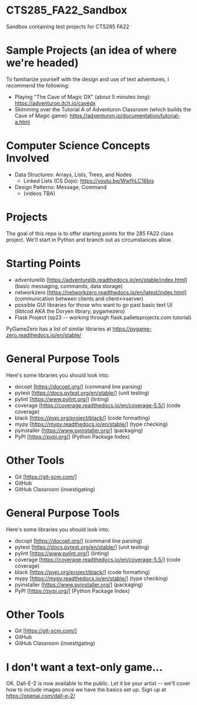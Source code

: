 # CTS285_FA22_Sandbox
Sandbox containing test projects for CTS285 FA22

# Sample Projects (an idea of where we're headed)
To familiarize yourself with the design and use of text adventures, I recommend the following:
- Playing "The Cave of Magic DX" (about 5 minutes long): https://adventuron.itch.io/cavedx
- Skimming over the Tutorial A of Adventuron Classroom (which builds the Cave of Magic game): https://adventuron.io/documentation/tutorial-a.html

# Computer Science Concepts Involved 
- Data Structures: Arrays, Lists, Trees, and Nodes
  - Linked Lists (CS Dojo): https://youtu.be/WwfhLC16bis
- Design Patterns: Message, Command
  - (videos TBA)

# Projects
The goal of this repo is to offer starting points for the 285 FA22 class project. We'll start in Python and branch out as circumstances allow.

# Starting Points
- adventurelib [https://adventurelib.readthedocs.io/en/stable/index.html] (basic messaging, commands, data storage)
- networkzero [https://networkzero.readthedocs.io/en/latest/index.html] (communication between clients and client<->server)
- possible GUI libraries for those who want to go past basic text UI (libtcod AKA the Doryen library, pygamezero)
- Flask Project (sp23 -- working through flask.palletsprojects.com tutorial)

PyGameZero has a list of similar libraries at https://pygame-zero.readthedocs.io/en/stable/

# General Purpose Tools
Here's some libraries you should look into:
- docopt [https://docopt.org/] (command line parsing)
- pytest [https://docs.pytest.org/en/stable/] (unit testing)
- pylint [https://www.pylint.org/] (linting)
- coverage [https://coverage.readthedocs.io/en/coverage-5.5/] (code coverage)
- black [https://pypi.org/project/black/] (code formatting)
- mypy [https://mypy.readthedocs.io/en/stable/] (type checking)
- pyinstaller [https://www.pyinstaller.org/] (packaging)
- PyPI [https://pypi.org/] (Python Package Index)

# Other Tools
- Git [https://git-scm.com/]
- GitHub 
- GitHub Classroom (investigating)

# General Purpose Tools
Here's some libraries you should look into:
- docopt [https://docopt.org/] (command line parsing)
- pytest [https://docs.pytest.org/en/stable/] (unit testing)
- pylint [https://www.pylint.org/] (linting)
- coverage [https://coverage.readthedocs.io/en/coverage-5.5/] (code coverage)
- black [https://pypi.org/project/black/] (code formatting)
- mypy [https://mypy.readthedocs.io/en/stable/] (type checking)
- pyinstaller [https://www.pyinstaller.org/] (packaging)
- PyPI [https://pypi.org/] (Python Package Index)

# Other Tools
- Git [https://git-scm.com/]
- GitHub 
- GitHub Classroom (investigating)

# I don't want a text-only game...
OK. Dall-E-2 is now available to the public. Let it be your artist -- we'll cover how to include images once we have the basics set up. 
Sign up at https://openai.com/dall-e-2/
